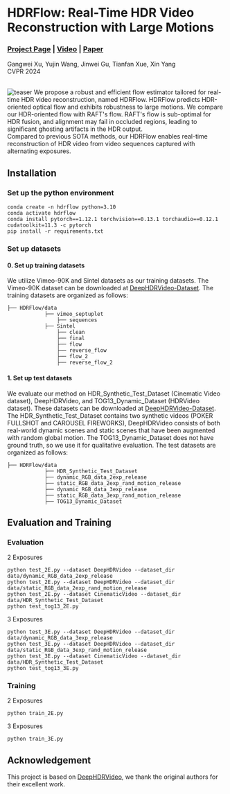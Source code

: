 # HDRFlow: Real-Time HDR Video Reconstruction with Large Motions
### [Project Page](https://openimaginglab.github.io/HDRFlow/) | [Video]() | [Paper](https://arxiv.org/pdf/2403.03447.pdf) <br>

Gangwei Xu, Yujin Wang, Jinwei Gu, Tianfan Xue, Xin Yang <br>
CVPR 2024 <br><br>

![teaser](docs/static/images/teaser.png)
We propose a robust and efficient flow estimator tailored for real-time HDR video reconstruction, named HDRFlow. HDRFlow predicts HDR-oriented optical flow and exhibits robustness to large motions. We compare our HDR-oriented flow with RAFT's flow. RAFT's flow is sub-optimal for HDR fusion, and alignment may fail in occluded regions, leading to significant ghosting artifacts in the HDR output.<br>
Compared to previous SOTA methods, our HDRFlow enables real-time reconstruction of HDR video from video sequences captured with alternating exposures.

## Installation

### Set up the python environment

```
conda create -n hdrflow python=3.10
conda activate hdrflow
conda install pytorch==1.12.1 torchvision==0.13.1 torchaudio==0.12.1 cudatoolkit=11.3 -c pytorch
pip install -r requirements.txt
```

### Set up datasets

#### 0. Set up training datasets
We utilize Vimeo-90K and Sintel datasets as our training datasets. The Vimeo-90K dataset can be downloaded at [DeepHDRVideo-Dataset](https://github.com/guanyingc/DeepHDRVideo-Dataset). The training datasets are organized as follows:
```
├── HDRFlow/data
            ├── vimeo_septuplet
                ├── sequences
            ├── Sintel
                ├── clean
                ├── final
                ├── flow
                ├── reverse_flow
                ├── flow_2
                ├── reverse_flow_2
```

#### 1. Set up test datasets
We evaluate our method on HDR_Synthetic_Test_Dataset (Cinematic Video dataset), DeepHDRVideo, and TOG13_Dynamic_Dataset (HDRVideo dataset). These datasets can be downloaded at [DeepHDRVideo-Dataset](https://github.com/guanyingc/DeepHDRVideo-Dataset). The HDR_Synthetic_Test_Dataset contains two synthetic videos (POKER FULLSHOT and CAROUSEL FIREWORKS), DeepHDRVideo consists of both real-world dynamic scenes and static scenes that have been augmented with random global motion. The TOG13_Dynamic_Dataset does not have ground truth, so we use it for qualitative evaluation. The test datasets are organized as follows:

```
├── HDRFlow/data
            ├── HDR_Synthetic_Test_Dataset
            ├── dynamic_RGB_data_2exp_release
            ├── static_RGB_data_2exp_rand_motion_release
            ├── dynamic_RGB_data_3exp_release
            ├── static_RGB_data_3exp_rand_motion_release
            ├── TOG13_Dynamic_Dataset
```

## Evaluation and Training
### Evaluation
2 Exposures
```
python test_2E.py --dataset DeepHDRVideo --dataset_dir data/dynamic_RGB_data_2exp_release
python test_2E.py --dataset DeepHDRVideo --dataset_dir data/static_RGB_data_2exp_rand_motion_release
python test_2E.py --dataset CinematicVideo --dataset_dir data/HDR_Synthetic_Test_Dataset
python test_tog13_2E.py
```

3 Exposures
```
python test_3E.py --dataset DeepHDRVideo --dataset_dir data/dynamic_RGB_data_3exp_release
python test_3E.py --dataset DeepHDRVideo --dataset_dir data/static_RGB_data_3exp_rand_motion_release
python test_3E.py --dataset CinematicVideo --dataset_dir data/HDR_Synthetic_Test_Dataset
python test_tog13_3E.py
```
### Training
2 Exposures
```
python train_2E.py
```

3 Exposures
```
python train_3E.py
```

## Acknowledgement
This project is based on [DeepHDRVideo](https://github.com/guanyingc/DeepHDRVideo), we thank the original authors for their excellent work.

